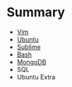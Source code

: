 # Summary

* [Vim](Vim.md)
* [Ubuntu](Ubuntu.md)
* [Sublime](Sublime.md)
* [Bash](bash.md)
* [MongoDB](mondo.md)
* SQL
* Ubuntu Extra

